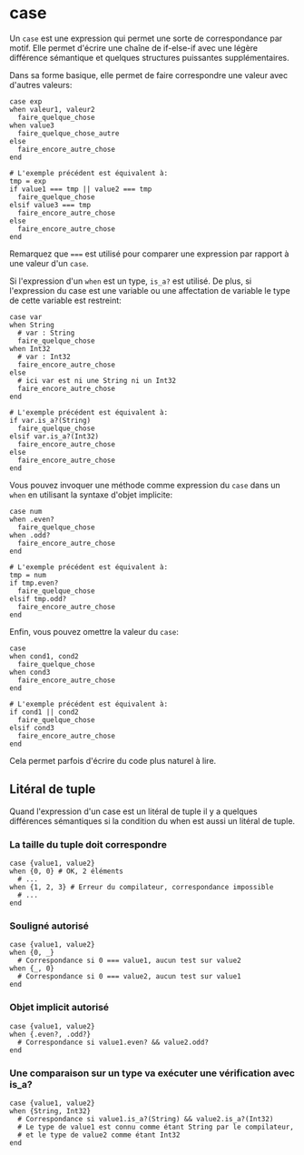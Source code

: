 # case

Un `case` est une expression qui permet une sorte de correspondance par motif.
Elle permet d'écrire une chaîne de if-else-if avec une légère différence sémantique
et quelques structures puissantes supplémentaires.

Dans sa forme basique, elle permet de faire correspondre une valeur avec d'autres valeurs:

```crystal
case exp
when valeur1, valeur2
  faire_quelque_chose
when value3
  faire_quelque_chose_autre
else
  faire_encore_autre_chose
end

# L'exemple précédent est équivalent à:
tmp = exp
if value1 === tmp || value2 === tmp
  faire_quelque_chose
elsif value3 === tmp
  faire_encore_autre_chose
else
  faire_encore_autre_chose
end
```

Remarquez que `===` est utilisé pour comparer une expression par rapport à une valeur d'un `case`.

Si l'expression d'un `when` est un type, `is_a?` est utilisé.
De plus, si l'expression du case est une variable ou une affectation de variable le type de cette variable est restreint:

```crystal
case var
when String
  # var : String
  faire_quelque_chose
when Int32
  # var : Int32
  faire_encore_autre_chose
else
  # ici var est ni une String ni un Int32
  faire_encore_autre_chose
end

# L'exemple précédent est équivalent à:
if var.is_a?(String)
  faire_quelque_chose
elsif var.is_a?(Int32)
  faire_encore_autre_chose
else
  faire_encore_autre_chose
end
```

Vous pouvez invoquer une méthode comme expression du `case` dans un `when`
en utilisant la syntaxe d'objet implicite:

```crystal
case num
when .even?
  faire_quelque_chose
when .odd?
  faire_encore_autre_chose
end

# L'exemple précédent est équivalent à:
tmp = num
if tmp.even?
  faire_quelque_chose
elsif tmp.odd?
  faire_encore_autre_chose
end
```

Enfin, vous pouvez omettre la valeur du `case`:

```crystal
case
when cond1, cond2
  faire_quelque_chose
when cond3
  faire_encore_autre_chose
end

# L'exemple précédent est équivalent à:
if cond1 || cond2
  faire_quelque_chose
elsif cond3
  faire_encore_autre_chose
end
```

Cela permet parfois d'écrire du code plus naturel à lire.

## Litéral de tuple

Quand l'expression d'un case est un litéral de tuple il y a quelques différences sémantiques si la condition
du when est aussi un litéral de tuple.

### La taille du tuple doit correspondre

```crystal
case {value1, value2}
when {0, 0} # OK, 2 éléments
  # ...
when {1, 2, 3} # Erreur du compilateur, correspondance impossible
  # ...
end
```

### Souligné autorisé

```crystal
case {value1, value2}
when {0, _}
  # Correspondance si 0 === value1, aucun test sur value2
when {_, 0}
  # Correspondance si 0 === value2, aucun test sur value1
end
```

### Objet implicit autorisé

```crystal
case {value1, value2}
when {.even?, .odd?}
  # Correspondance si value1.even? && value2.odd?
end
```

### Une comparaison sur un type va exécuter une vérification avec is_a?

```crystal
case {value1, value2}
when {String, Int32}
  # Correspondance si value1.is_a?(String) && value2.is_a?(Int32)
  # Le type de value1 est connu comme étant String par le compilateur,
  # et le type de value2 comme étant Int32
end
```
